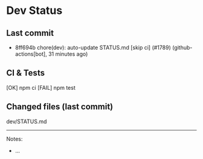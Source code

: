 # Dev Status

## Last commit
- 8ff694b chore(dev): auto-update STATUS.md [skip ci] (#1789) (github-actions[bot], 31 minutes ago)
## CI & Tests
[OK] npm ci
[FAIL] npm test

## Changed files (last commit)
dev/STATUS.md

---
Notes:
- ...
